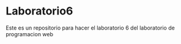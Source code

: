 # Laboratorio6
Este es un repositorio para hacer el laboratorio 6 del laboratorio de programacion web
